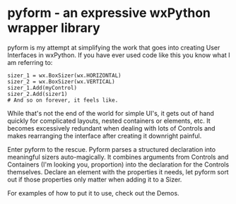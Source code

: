 pyform - an expressive wxPython wrapper library
======

pyform is my attempt at simplifying the work that goes into
creating User Interfaces in wxPython.  If you have ever used
code like this you know what I am referring to:

    sizer_1 = wx.BoxSizer(wx.HORIZONTAL)
    sizer_2 = wx.BoxSizer(wx.VERTICAL)
    sizer_1.Add(myControl)
    sizer_2.Add(sizer1)
    # And so on forever, it feels like.
  
While that's not the end of the world for simple UI's, it
gets out of hand quickly for complicated layouts, nested
containers or elements, etc.  It becomes excessively
redundant when dealing with lots of Controls and makes
rearranging the interface after creating it downright painful.

Enter pyform to the rescue.  Pyform parses a structured
declaration into meaningful sizers auto-magically.  It 
combines arguments from Controls and Containers (I'm looking
you, proportion) into the declaration for the Controls
themselves.  Declare an element with the properties it needs,
let pyform sort out if those properties only matter when
adding it to a Sizer.

For examples of how to put it to use, check out the Demos.
